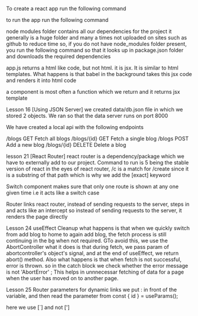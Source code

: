 To create a react app run the following command
    <!--?  npx create-react-app dojo-blog -->

to run the app run the following command
    <!--?  npm run start -->

node modules folder contains all our dependencies for the project
it generally is a huge folder and many a times not uploaded on sites such as github to reduce time
so, if you do not have node_modules folder present, you run the following command <!--?  npm install -->
so that it looks up in package.json folder and downloads the required dependencies

app.js returns a html like code, but not html. it is jsx. It is similar to html templates. 
What happens is that babel in the background takes this jsx code and renders it into html code

a component is most often a function which we return and it returns jsx template

<!-- ----------------------------------------------------------------------------------------------------------------- -->
Lesson 16 [Using JSON Server]
we created data/db.json file in which we stored 2 objects.
We ran <!--?  npx json-server --watch data/db.json --port 8000 --> 
so that the data server runs on port 8000

We have created a local api with the following  endpoints

/blogs           GET         Fetch all blogs
/blogs/{id}      GET         Fetch a single blog
/blogs           POST        Add a new blog
/blogs/{id}      DELETE      Delete a blog
<!-- ----------------------------------------------------------------------------------------------------------------- -->
lesson 21 [React Router] 
react router is a dependency/package which we have to externally add to our project.
Command to run is  <!--? npm install react-router-dom@5 --> 5 being the stable version of react
in the eyes of react router, /c is a match for /create since it is a substring of that path
which is why we add the [exact] keyword

Switch component makes sure that only one route is shown at any one given time i.e it acts like a switch case

Router links
react router, instead of sending requests to the server, steps in and acts like an intercept
    so instead of sending requests to the server, it renders the page directly
<!-- ----------------------------------------------------------------------------------------------------------------- -->
Lesson 24 useEffect Cleanup
what happens is that when we quickly switch from add blog to home to again add blog, 
the fetch process is still continuing in the bg when not required. GTo avoid this, we use the AbortController 
what it does is that during fetch, we pass param of abortcontroller's object's signal,
and at the end of useEffect, we return abort() method. Also what happens is that when fetch is not successful, error is thrown.
so in the catch block we check whether the error message is not 'AbortError' ;
This helps in unnnecessar fetching of data for a page when the user has moved on to another page.
<!-- ----------------------------------------------------------------------------------------------------------------- -->
Lesson 25 Router parameters
for dynamic links we put : in front of the variable, and then read the parameter from const { id } = useParams();
<Link to={`blogs/${blog.id}`} > here we use [`] and not [']

